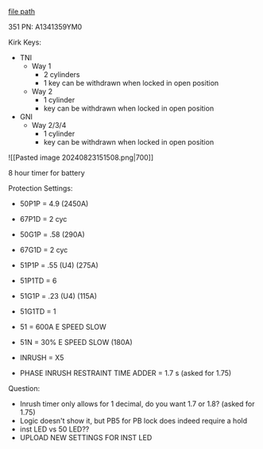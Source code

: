 
[file path](<file:///C:\Users\jnetherton\G&W Electric Co\US-PowerGridAutomation - Documents\_Lazer\Camp Humphreys (KK Interlock) - 111321>)

351 PN: A1341359YM0

Kirk Keys:
- TNI
	- Way 1
		- 2 cylinders
		- 1 key can be withdrawn when locked in open position
	- Way 2
		- 1 cylinder
		- key can be withdrawn when locked in open position
- GNI
	- Way 2/3/4
		- 1 cylinder
		- key can be withdrawn when locked in open position

![[Pasted image 20240823151508.png|700]]

8 hour timer for battery

Protection Settings:
- 50P1P = 4.9 (2450A)
- 67P1D = 2 cyc
- 50G1P = .58 (290A)
- 67G1D = 2 cyc
- 51P1P = .55 (U4) (275A)
- 51P1TD = 6
- 51G1P = .23 (U4) (115A)
- 51G1TD = 1

- 51 = 600A E SPEED SLOW
- 51N = 30% E SPEED SLOW (180A)
- INRUSH = X5
- PHASE INRUSH RESTRAINT TIME ADDER = 1.7 s (asked for 1.75)

Question:
- Inrush timer only allows for 1 decimal, do you want 1.7 or 1.8? (asked for 1.75)
- Logic doesn't show it, but PB5 for PB lock does indeed require a hold
- inst LED vs 50 LED??
- UPLOAD NEW SETTINGS FOR INST LED